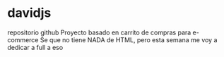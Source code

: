 # davidjs
repositorio github
Proyecto basado en carrito de compras para e-commerce
Se que no tiene NADA de HTML, pero esta semana me voy a dedicar a full a eso
